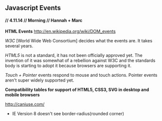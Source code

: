 <h2>Javascript Events</h4>
<h4>// 4.11.14 // Morning // Hannah + Marc </h4>


**HTML Events**
<http://en.wikipedia.org/wiki/DOM_events>

*W3C* [World Wide Web Consortium] decides what the events are. It takes several years. 

*HTML5* is not a standard, it has not been officially approved yet. The invention of it was somewhat of a rebellion against W3C and the standards body is starting to adopt it because browsers are supporting it. 

*Touch + Pointer* events respond to mouse and touch actions. Pointer events aren't super widely supported yet. 

**Compatibility tables for support of HTML5, CSS3, SVG in desktop and mobile browsers**

<http://caniuse.com/> 
* IE Version 8 doesn't see border-radius(rounded corner)